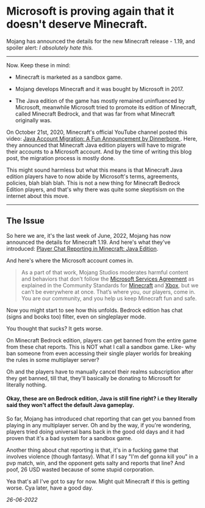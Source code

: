 # Microsoft is proving again that it doesn't deserve Minecraft.

Mojang has announced the details for the new Minecraft release - 1.19, and spoiler alert: *I absolutely hate this.*

---

Now. Keep these in mind:

- Minecraft is marketed as a sandbox game.

- Mojang develops Minecraft and it was bought by Microsoft in 2017.

- The Java edition of the game has mostly remained uninfluenced by Microsoft, meanwhile Microsoft tried to promote its edition of Minecraft, called Minecraft Bedrock, and that was far from what Minecraft originally was.

On October 21st, 2020, Minecraft's official YouTube channel posted this video: [Java Account Migration: A Fun Announcement by Dinnerbone ](https://www.youtube.com/watch?v=i9cqIwrgz7w). Here, they announced that Minecraft Java edition players will have to migrate their accounts to a Microsoft account. And by the time of writing this blog post, the migration process is mostly done.

This might sound harmless but what this means is that Minecraft Java edition players have to now abide by Microsoft's terms, agreements, policies, blah blah blah. This is not a new thing for Minecraft Bedrock Edition players, and that's why there was quite some skeptisism on the internet about this move.

---

## The Issue

So here we are, it's the last week of June, 2022, Mojang has now announced the details for Minecraft 1.19. And here's what they've introduced: [Player Chat Reporting in Minecraft: Java Edition](https://help.minecraft.net/hc/en-us/articles/7149823936781-Player-Chat-Reporting-in-Minecraft-Java-Edition#:~:text=Reporting%20can%20be%20accessed%20via,be%20included%20in%20the%20report.).

And here's where the Microsoft account comes in.

> As a part of that work, Mojang Studios moderates harmful content and behaviors that don’t follow the [Microsoft Services Agreement](https://www.microsoft.com/en-us/servicesagreement/) as explained in the Community Standards for [Minecraft](https://www.minecraft.net/en-us/community-standards) and [Xbox](https://www.xbox.com/en-CA/legal/community-standards), but we can’t be everywhere at once. That’s where you, our players, come in. You are our community, and you help us keep Minecraft fun and safe.

Now you might start to see how this unfolds. Bedrock edition has chat (signs and books too) filter, even on singleplayer mode.

You thought that sucks? It gets worse.

On Minecraft Bedrock edition, players can get banned from the entire game from these chat reports. This is NOT what I call a sandbox game. Like- why ban someone from even accessing their single player worlds for breaking the rules in some multiplayer server?

Oh and the players have to manually cancel their realms subscription after they get banned, till that, they'll basically be donating to Microsoft for literally nothing.

#### Okay, these are on Bedrock edition, Java is still fine right? i.e they literally said they won't affect the default Java gameplay.

So far, Mojang has introduced chat reporting  that can get you banned from playing in  any multiplayer server. Oh and by the way, if you're wondering, players tried doing universal bans back in the good old days and it had proven that it's a bad system for a sandbox game.

Another thing about chat reporting is that, it's in a fucking game that involves violence (though fantasy). What if I say "I'm def gonna kill you" in a pvp match, win, and the opponent gets salty and reports that line? And poof, 26 USD wasted because of some stupid corporation.

Yea that's all I've got to say for now. Might quit Minecraft if this is getting worse. Cya later, have a good day.




_26-06-2022_
